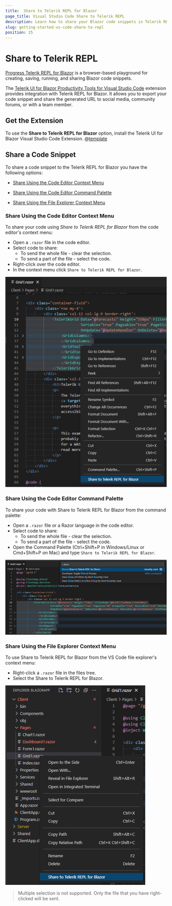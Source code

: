```yaml
---
title:  Share to Telerik REPL for Blazor
page_title: Visual Studio Code Share to Telerik REPL
description: Learn how to share your Blazor code snippets in Telerik REPL for Blazor.
slug: getting-started-vs-code-share-to-repl
position: 25
---
```


# Share to Telerik REPL

[Progress Telerik REPL for Blazor]((https://www.telerik.com/blazor-ui/repl)) is a browser-based playground for creating, saving, running, and sharing Blazor code snippets.

The [Telerik UI for Blazor Productivity Tools for Visual Studio Code](https://marketplace.visualstudio.com/items?itemName=TelerikInc.blazortemplatewizard) extension provides integration with Telerik REPL for Blazor. It allows you to export your code snippet and share the generated URL to social media, community forums, or with a team member.

## Get the Extension

To use the **Share to Telerik REPL for Blazor** option, install the Telerik UI for Blazor Visual Studio Code Extension. 
@[template](/_contentTemplates/common/general-info.md#vs-code-x-download)

## Share a Code Snippet

To share a code snippet to the Telerik REPL for Blazor you have the following options:

* [Share Using the Code Editor Context Menu](#share-using-the-code-editor-context-menu)

* [Share Using the Code Editor Command Palette](#share-using-the-code-editor-command-palette)

* [Share Using the File Explorer Context Menu](#share-using-the-file-explorer-context-menu)

### Share Using the Code Editor Context Menu

To share your code using *Share to Telerik REPL for Blazor* from the code editor's context menu:

* Open a `.razor` file in the code editor.
* Select code to share:
    * To send the whole file - clear the selection.
    * To send a part of the file - select the code.
* Right-click over the code editor.
* In the context menu click `Share to Telerik REPL for Blazor`.

![Share Using the Code Editor Context Menu](images/share-to-repl-editor-context-menu.png)

### Share Using the Code Editor Command Palette

To share your code with Share to Telerik REPL for Blazor from the command palette:

* Open a `.razor` file or a Razor language in the code editor.
* Select code to share:
    * To send the whole file - clear the selection.
    * To send a part of the file - select the code.
* Open the Command Palette (Ctrl+Shift+P in Windows/Linux or Cmd+Shift+P on Mac) and type `Share to Telerik REPL for Blazor`.

![Share Using the Code Editor Context Menu](images/share-to-repl-editor-command-palette.png)

### Share Using the File Explorer Context Menu

To use Share to Telerik REPL for Blazor from the VS Code file explorer's context menu:

* Right-click a `.razor` file in the files tree.
* Select the Share to Telerik REPL for Blazor.

![Share Using the Code Editor Context Menu](images/share-to-repl-file-explorer-context-menu.png)

>Multiple selection is not supported. Only the file that you have right-clicked will be sent.